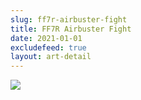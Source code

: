 ```yaml
---
slug: ff7r-airbuster-fight
title: FF7R Airbuster Fight
date: 2021-01-01
excludefeed: true
layout: art-detail
---
```

![](/art/ff7r-airbuster-fight.webp)
